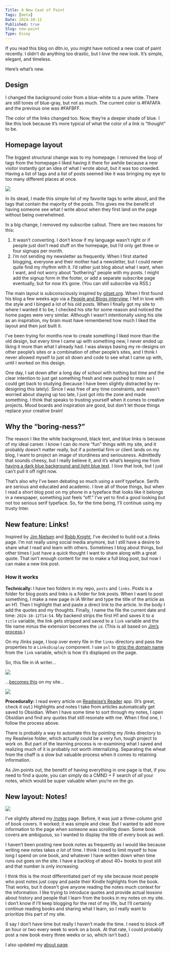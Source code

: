 ```yaml
---
Title: A New Coat of Paint 
Tags: [meta]
Date: 2024-10-12
Published: true
Slug: new-paint
Type: Essay
---
```


If you read this blog on dltn.io, you might have noticed a new coat of paint recently. I didn’t do anything too drastic, but I *love* the new look. It’s simple, elegant, and timeless.

Here’s what’s new.

## Design
I changed the background color from a blue-white to a pure white. There are still tones of blue-gray, but not as much. The current color is #FAFAFA and the previous one was #FAFBFF.

The color of the links changed too. Now, they’re a deeper shade of blue. I like this look because it’s more typical of what the color of a link is “thought” to be.

## Homepage layout
The biggest structural change was to my homepage. I removed the loop of tags from the homepage–I liked having it there for awhile because a new visitor instantly got an idea of what I wrote about, but it was too crowded. Having a list of tags and a list of posts seemed like it was bringing my eye to too many different places at once.

![](https://res.cloudinary.com/dde1q4ekv/image/upload/v1728876280/Screenshot_2024-10-13_at_8.13.45_PM_z4xw4s.png)

In its stead, I made this simple list of my favorite tags to write about, and the tags that contain the majority of the posts. This gives me the benefit of having someone see what I write about when they first land on the page without being overwhelmed.

In a big change, I removed my subscribe callout. There are two reasons for this:
1. It wasn’t converting. I don’t know if my language wasn’t right or if people just don’t read stuff on the homepage, but I’d only get three or four signups per month.
2. I’m not sending my newsletter as frequently. When I first started blogging, everyone and their mother had a newsletter, but I could never quite find my rhythm with it. I’d rather just blog about what I want, when I want, and not worry about “bothering” people with my posts. I might add the signup form in the footer, or add a separate subscribe page eventually, but for now it’s gone. (You can still subscribe via RSS.)

The main layout is subconsciously inspired by [gilset.org](https://gilest.org/index.html). When I first found his blog a few weeks ago via a [People and Blogs interview](https://manuelmoreale.com/pb-giles-turnbull), I fell in love with the style and I binged a lot of his old posts. When I finally got my site to where I wanted it to be, I checked his site for some reason and noticed the home pages were very similar. Although I wasn’t intentionally using his site as an inspiration, my brain must have remembered how much I liked the layout and then just built it.

I’ve been trying for months now to create something I liked more than the old design, but every time I came up with something new, I never ended up liking it more than what I already had. I was always basing my re-designs on other people’s sites or a combination of other people’s sites, and I think I never allowed myself to just sit down and code to see what I came up with, until I worked on this design.

One day, I sat down after a long day of school with nothing but time and the clear intention to just get something fresh and new pushed to main so I could get back to studying (because I have been slightly distracted by re-designing this lately). Since I was free of any time constraints, and wasn’t worried about staying up too late, I just got into the zone and made something. I think that speaks to trusting yourself when it comes to creative projects. Mood boards and inspiration are good, but don’t let those things replace your creative brain!

## Why the “boring-ness?”
The reason I like the white background, black text, and blue links is because of my ideal career. I know I can do more “fun” things with my site, and it probably doesn’t matter really, but if a potential firm or client lands on my blog, I want to project an image of sturdiness and seriousness. Admittedly that sounds cheesy, but I really believe it, and it’s what’s keeping me from [having a dark blue background and light blue text](https://www.dltn.io/posts/my-blogs-identity-crisis). I *love* that look, but I just can’t pull it off right now.

That’s also why I’ve been debating so much using a serif typeface. Serifs are serious and educated and academic. I love all of those things, but when I read a short blog post on my phone in a typeface that looks like it belongs in a newspaper, something just feels “off.” I’ve yet to find a good looking but not too serious serif typeface. So, for the time being, I’ll continue using my trusty Inter.

## New feature: Links!
Inspired by [Jim Nielsen](https://notes.jim-nielsen.com/) and [Robb Knight](https://rknight.me/links/), I’ve decided to build out a /links page. I’m not really using social media anymore, but I still have a desire to share what I read and learn with others. Sometimes I blog about things, but other times I just have a quick thought I want to share along with a great quote. That isn’t enough content for me to make a full blog post, but now I can make a new link post.

### How it works
**Technically:** I have two folders in my repo, `posts` and `links`. Posts is a folder for blog posts and links is a folder for link posts. When I want to post something, I make a new page in iA Writer and type the title of the article as an H1. Then I highlight that and paste a direct link to the article. In the body I add the quotes and my thoughts. Finally, I name the file the current date and time: `2024-10-12T14:54`. My backend strips the first H1 and saves it to a `title` variable, the link gets stripped and saved to a  `link` variable and the file name minus the extension becomes the `id`. (This is all based on [Jim’s process](https://blog.jim-nielsen.com/2023/how-i-take-and-publish-notes/).)

On my /links page, I loop over every file in the `links` directory and pass the properties to a `LinksDisplay` component. I use `psl` to [strip the domain name](https://www.npmjs.com/package/psl) from the `link` variable, which is how it’s displayed on the page.

So, this file in iA writer...

![](https://res.cloudinary.com/dde1q4ekv/image/upload/v1728876726/Screenshot_2024-10-13_at_8.31.44_PM_gkhtqt.png)

...[becomes this](https://www.dltn.io/links#2024-10-12T13:52) on my site...

![](https://res.cloudinary.com/dde1q4ekv/image/upload/v1728876727/Screenshot_2024-10-13_at_8.31.57_PM_gafiz5.png)

**Procedurally:** I read every article on [Readwise’s Reader](https://readwise.io/read) app. (It’s great, check it out.) Highlights and notes I take from articles automatically get saved to Obsidian. When I have some time to sort through my notes, I open Obsidian and find any quotes that still resonate with me. When I find one, I follow the process above.

There is probably a way to automate this  by pointing my /links directory to my Readwise folder, which actually could be a very fun, tough project to work on. But part of the learning process is re-examining what I saved and realizing much of it is probably not worth internalizing. Separating the wheat from the chaff is a slow but valuable process when it comes to retaining information.

As Jim points out, the benefit of having everything in one page is that, if you need to find a quote, you can simply do a CMND + F search of *all* your notes, which would be super valuable when you’re on the go.

## New layout: Notes!

![](https://res.cloudinary.com/dde1q4ekv/image/upload/v1728876280/Screenshot_2024-10-13_at_8.22.28_PM_fdzvlo.png)

I’ve slightly altered my [/notes](https://www.dltn.io/notes) page. Before, it was just a three-column grid of book covers. It worked; it was simple and clear. But I wanted to add more information to the page when someone was scrolling down. Some book covers are ambiguous, so I wanted to display the title of every book as well.

I haven’t been posting new book notes as frequently as I would like because writing new notes takes *a lot* of time. I think I need to limit myself to how long I spend on one book, and whatever I have written down when time runs out goes on the site. I have a backlog of about 40+ books to post still and that number is only increasing.

I think this is the most differentiated part of my site because most people who post notes just copy and paste their Kindle highlights from the book. That works, but it doesn’t give anyone reading the notes much context for the information. I like trying to introduce quotes and provide actual lessons about history and people that I learn from the books in my notes on my site. I don’t know if I’ll keep blogging for the rest of my life, but I’ll certainly continue reading books and sharing what I learn, so I really want to prioritize this part of my site.

(I say I don’t have time but really I haven’t made the time. I need to block off an hour or two every week to work on a book. At that rate, I could probably post a new book every three weeks or so, which isn’t bad.)

I also updated my [about page](https://www.daltonmabery.com/about).













